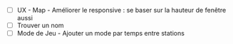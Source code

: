 - [ ] UX - Map - Améliorer le responsive : se baser sur la hauteur de fenêtre aussi
- [ ] Trouver un nom
- [ ] Mode de Jeu - Ajouter un mode par temps entre stations
